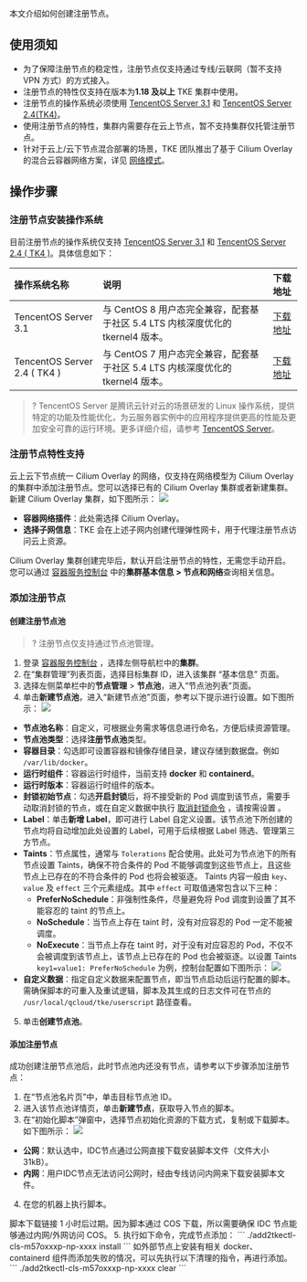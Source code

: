 本文介绍如何创建注册节点。

## 使用须知
- 为了保障注册节点的稳定性，注册节点仅支持通过专线/云联网（暂不支持 VPN 方式）的方式接入。
- 注册节点的特性仅支持在版本为**1.18 及以上** TKE 集群中使用。
- 注册节点的操作系统必须使用 [TencentOS Server 3.1](https://cloud.tencent.com/document/product/213/38027) 和 [TencentOS Server 2.4(TK4)](https://cloud.tencent.com/document/product/213/38027)。
- 使用注册节点的特性，集群内需要存在云上节点，暂不支持集群仅托管注册节点。
- 针对于云上/云下节点混合部署的场景，TKE 团队推出了基于 Cilium Overlay 的混合云容器网络方案，详见 [网络模式](https://cloud.tencent.com/document/product/457/79748)。

## 操作步骤
 

### 注册节点安装操作系统
目前注册节点的操作系统仅支持 [TencentOS Server 3.1](https://cloud.tencent.com/document/product/213/38027) 和 [TencentOS Server 2.4 ( TK4 )](https://cloud.tencent.com/document/product/213/38027)。具体信息如下：

| **操作系统名称** | **说明** | **下载地址** |
| :---- | :---- | :---- |
| TencentOS Server 3.1     | 与 CentOS 8 用户态完全兼容，配套基于社区 5.4 LTS 内核深度优化的 tkernel4 版本。| [下载地址](http://mirrors.tencent.com/tlinux/3.1/iso/x86_64/) |
| TencentOS Server 2.4 ( TK4 ) |与 CentOS 7 用户态完全兼容，配套基于社区 5.4 LTS 内核深度优化的 tkernel4 版本。| [下载地址](http://mirrors.tencent.com/tlinux/2.4/iso/) |

>? TencentOS Server 是腾讯云针对云的场景研发的 Linux 操作系统，提供特定的功能及性能优化，为云服务器实例中的应用程序提供更高的性能及更加安全可靠的运行环境。更多详细介绍，请参考 [TencentOS Server](https://cloud.tencent.com/document/product/1397/72777)。

### 注册节点特性支持
云上云下节点统一 Cilium Overlay 的网络，仅支持在网络模型为 Cilium Overlay 的集群中添加注册节点。您可以选择已有的 Cilium Overlay 集群或者新建集群。
新建 Cilium Overlay 集群，如下图所示：
![](https://qcloudimg.tencent-cloud.cn/raw/accb5d00dc656b7c8bec75b997623167.png)
- **容器网络插件**：此处需选择 Cilium Overlay。
- **选择子网信息**：TKE 会在上述子网内创建代理弹性网卡，用于代理注册节点访问云上资源。

Cilium Overlay 集群创建完毕后，默认开启注册节点的特性，无需您手动开启。您可以通过 [容器服务控制台](https://console.cloud.tencent.com/tke2) 中的**集群基本信息 > 节点和网络**查询相关信息。
 
 

### 添加注册节点
#### 创建注册节点池
>? 注册节点仅支持通过节点池管理。

1.  登录 [容器服务控制台](https://console.cloud.tencent.com/tke2) ，选择左侧导航栏中的**集群**。
2.  在“集群管理”列表页面，选择目标集群 ID，进入该集群 “基本信息” 页面。
3.  选择左侧菜单栏中的**节点管理** > **节点池**，进入“节点池列表”页面。
4.  单击**新建节点池**，进入“新建节点池”页面，参考以下提示进行设置。如下图所示：
![](https://qcloudimg.tencent-cloud.cn/raw/20bccc012a34c9ca53077ea597e61288.png)
   -   **节点池名称**：自定义，可根据业务需求等信息进行命名，方便后续资源管理。
   -   **节点池类型**：选择**注册节点池**类型。
   -   **容器目录**：勾选即可设置容器和镜像存储目录，建议存储到数据盘。例如 `/var/lib/docker`。
   -   **运行时组件**：容器运行时组件，当前支持 **docker** 和 **containerd**。
   -   **运行时版本**：容器运行时组件的版本。
   -   **封锁初始节点**：勾选**开启封锁**后，将不接受新的 Pod 调度到该节点，需要手动取消封锁的节点，或在自定义数据中执行 [取消封锁命令](https://cloud.tencent.com/document/product/457/18824) ，请按需设置 。
   -   **Label**：单击**新增 Label**，即可进行 Label 自定义设置。该节点池下所创建的节点均将自动增加此处设置的 Label，可用于后续根据 Label 筛选、管理第三方节点。
   -   **Taints**：节点属性，通常与 `Tolerations` 配合使用。此处可为节点池下的所有节点设置 Taints，确保不符合条件的 Pod 不能够调度到这些节点上，且这些节点上已存在的不符合条件的 Pod 也将会被驱逐。
     Taints 内容一般由 `key`、`value` 及 `effect` 三个元素组成。其中 `effect` 可取值通常包含以下三种：
       -   **PreferNoSchedule**：非强制性条件，尽量避免将 Pod 调度到设置了其不能容忍的 taint 的节点上。
       -   **NoSchedule**：当节点上存在 taint 时，没有对应容忍的 Pod 一定不能被调度。
       -   **NoExecute**：当节点上存在 taint 时，对于没有对应容忍的 Pod，不仅不会被调度到该节点上，该节点上已存在的 Pod 也会被驱逐。以设置 Taints `key1=value1: PreferNoSchedule` 为例，控制台配置如下图所示：
![](https://main.qcloudimg.com/raw/e554317ef5c178297d34eef3f9a7bfa7.png )
   -   **自定义数据**：指定自定义数据来配置节点，即当节点启动后运行配置的脚本。需确保脚本的可重入及重试逻辑，脚本及其生成的日志文件可在节点的 `/usr/local/qcloud/tke/userscript` 路径查看。
5.  单击**创建节点池**。

#### 添加注册节点
成功创建注册节点池后，此时节点池内还没有节点，请参考以下步骤添加注册节点：
1.  在“节点池名片页”中，单击目标节点池 ID。
2.  进入该节点池详情页，单击**新建节点**，获取导入节点的脚本。
3.  在“初始化脚本”弹窗中，选择节点初始化资源的下载方式，复制或下载脚本。如下图所示：
![](https://qcloudimg.tencent-cloud.cn/raw/9ca02e925114e74b791004b8904264fc.png )
   -   **公网**：默认选中，IDC节点通过公网直接下载安装脚本文件（文件大小31kB）。
   -   **内网**：用户IDC节点无法访问公网时，经由专线访问内网来下载安装脚本文件。
4.  在您的机器上执行脚本。
   <dx-alert infotype="notice" title="">
   脚本下载链接 1 小时后过期。因为脚本通过 COS 下载，所以需要确保 IDC 节点能够通过内网/外网访问 COS。
   </dx-alert>
5.  执行如下命令，完成节点添加：
```
./add2tkectl-cls-m57oxxxp-np-xxxx install
```
<dx-alert infotype="explain" title="">
如外部节点上安装有相关 docker、containerd 组件而添加失败的情况，可以先执行以下清理的指令，再进行添加。
```
./add2tkectl-cls-m57oxxxp-np-xxxx clear
```
</dx-alert>
